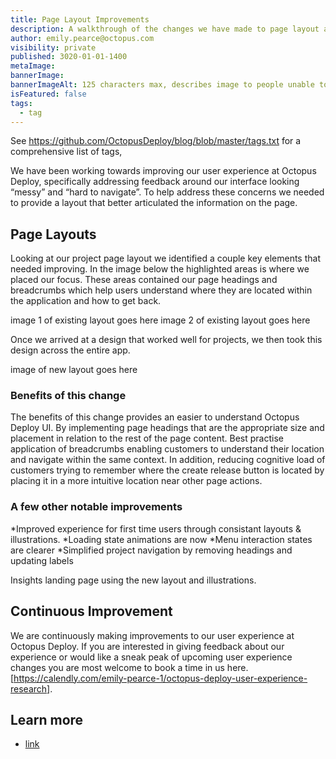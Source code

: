```yaml
---
title: Page Layout Improvements
description: A walkthrough of the changes we have made to page layout and other small UI improvements.
author: emily.pearce@octopus.com
visibility: private
published: 3020-01-01-1400
metaImage: 
bannerImage: 
bannerImageAlt: 125 characters max, describes image to people unable to see it.
isFeatured: false
tags: 
  - tag
---
```


See https://github.com/OctopusDeploy/blog/blob/master/tags.txt for a comprehensive list of tags,

We have been working towards improving our user experience at Octopus Deploy, specifically addressing feedback around our interface looking “messy” and “hard to navigate”. To help address these concerns we needed to provide a layout that better articulated the information on the page. 

## Page Layouts
Looking at our project page layout we identified a couple key elements that needed improving. In the image below the highlighted areas is where we placed our focus. These areas contained our page headings and breadcrumbs which help users understand where they are located within the application and how to get back. 

image 1 of existing layout goes here
image 2 of existing layout goes here

Once we arrived at a design that worked well for projects, we then took this design across the entire app.

image of new layout goes here

### Benefits of this change
The benefits of this change provides an easier to understand Octopus Deploy UI. By implementing page headings that are the appropriate size and placement in relation to the rest of the page content. Best practise application of breadcrumbs enabling customers to understand their location and navigate within the same context. In addition, reducing cognitive load of customers trying to remember where the create release button is located by placing it in a more intuitive location near other page actions. 


### A few other notable improvements
*Improved experience for first time users through consistant layouts & illustrations.
*Loading state animations are now 
*Menu interaction states are clearer
*Simplified project navigation by removing headings and updating labels

Insights landing page using the new layout and illustrations.

## Continuous Improvement
We are continuously making improvements to our user experience at Octopus Deploy. If you are interested in giving feedback about our experience or would like a sneak peak of upcoming user experience changes you are most welcome to book a time in us here. [https://calendly.com/emily-pearce-1/octopus-deploy-user-experience-research]. 

## Learn more

- [link](https://www.example.com/resource)




